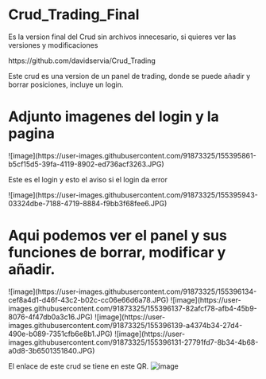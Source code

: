 # Crud_Trading_Final
<p>Es la version final del Crud sin archivos innecesario, si quieres ver las versiones y modificaciones</p>
<p>https://github.com/davidservia/Crud_Trading</p>
<p>Este crud es una version de un panel de trading, donde se puede añadir y borrar posiciones, incluye un login.</p>
<h1>Adjunto imagenes del login y la pagina</h1>
<p>![image](https://user-images.githubusercontent.com/91873325/155395861-b5cf15d5-39fa-4119-8902-ed736acf3263.JPG)</p>
<p> Este es el login y esto el aviso si el login da error</p>
![image](https://user-images.githubusercontent.com/91873325/155395943-03324dbe-7188-4719-8884-f9bb3f68fee6.JPG)
<h1>Aqui podemos ver el panel y sus funciones de borrar, modificar y añadir.</h1>
![image](https://user-images.githubusercontent.com/91873325/155396134-cef8a4d1-d46f-43c2-b02c-cc06e66d6a78.JPG)
![image](https://user-images.githubusercontent.com/91873325/155396137-82afcf78-afb4-45b9-8076-4f47db0a3c16.JPG)
![image](https://user-images.githubusercontent.com/91873325/155396139-a4374b34-27d4-490e-b089-7351cfb6e8b1.JPG)
![image](https://user-images.githubusercontent.com/91873325/155396131-27791fd7-8b34-4b68-a0d8-3b6501351840.JPG)

El enlace de este crud se tiene en este QR.
![image](https://user-images.githubusercontent.com/91873325/155396378-fbbe2377-7440-4ef2-9d56-aaec6b6a9c65.png)

